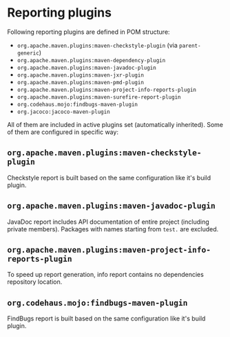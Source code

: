 <!---
# This file is part of the pl.wrzasq.parent.
#
# @license http://mit-license.org/ The MIT license
# @copyright 2015, 2017, 2019 © by Rafał Wrzeszcz - Wrzasq.pl.
-->

# Reporting plugins

Following reporting plugins are defined in POM structure:

-   `org.apache.maven.plugins:maven-checkstyle-plugin` (via `parent-generic`)
-   `org.apache.maven.plugins:maven-dependency-plugin`
-   `org.apache.maven.plugins:maven-javadoc-plugin`
-   `org.apache.maven.plugins:maven-jxr-plugin`
-   `org.apache.maven.plugins:maven-pmd-plugin`
-   `org.apache.maven.plugins:maven-project-info-reports-plugin`
-   `org.apache.maven.plugins:maven-surefire-report-plugin`
-   `org.codehaus.mojo:findbugs-maven-plugin`
-   `org.jacoco:jacoco-maven-plugin`

All of them are included in active plugins set (automatically inherited). Some of them are configured in specific way:

## `org.apache.maven.plugins:maven-checkstyle-plugin`

Checkstyle report is built based on the same configuration like it's build plugin.

## `org.apache.maven.plugins:maven-javadoc-plugin`

JavaDoc report includes API documentation of entire project (including private members). Packages with names starting from `test.` are excluded.

## `org.apache.maven.plugins:maven-project-info-reports-plugin`

To speed up report generation, info report contains no dependencies repository location.

## `org.codehaus.mojo:findbugs-maven-plugin`

FindBugs report is built based on the same configuration like it's build plugin.

